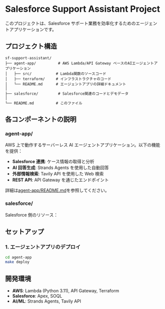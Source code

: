 # Salesforce Support Assistant Project

このプロジェクトは、Salesforce サポート業務を効率化するためのエージェントアプリケーションです。

## プロジェクト構造

```
sf-support-assistant/
├── agent-app/          # AWS Lambda/API Gateway ベースのAIエージェントアプリケーション
│   ├── src/           # Lambda関数のソースコード
│   ├── terraform/     # インフラストラクチャのコード
│   └── README.md      # エージェントアプリの詳細ドキュメント
│
├── salesforce/         # Salesforce関連のコードとデモデータ
│
└── README.md          # このファイル
```

## 各コンポーネントの説明

### agent-app/

AWS 上で動作するサーバーレス AI エージェントアプリケーション。以下の機能を提供：

- **Salesforce 連携**: ケース情報の取得と分析
- **AI 回答生成**: Strands Agents を使用した自動回答
- **外部情報検索**: Tavily API を使用した Web 検索
- **REST API**: API Gateway を通じたエンドポイント

詳細は[agent-app/README.md](agent-app/README.md)を参照してください。

### salesforce/

Salesforce 側のリソース：

## セットアップ

### 1. エージェントアプリのデプロイ

```bash
cd agent-app
make deploy
```

## 開発環境

- **AWS**: Lambda (Python 3.11), API Gateway, Terraform
- **Salesforce**: Apex, SOQL
- **AI/ML**: Strands Agents, Tavily API

